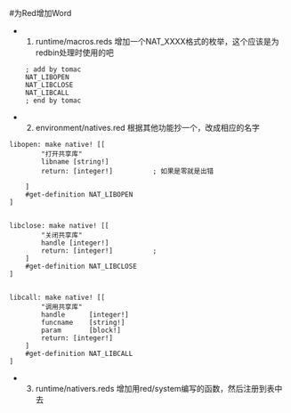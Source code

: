#为Red增加Word
* 1. runtime/macros.reds 增加一个NAT_XXXX格式的枚举，这个应该是为redbin处理时使用的吧
```
	; add by tomac
	NAT_LIBOPEN
	NAT_LIBCLOSE
	NAT_LIBCALL
	; end by tomac
```

* 2. environment/natives.red  根据其他功能抄一个，改成相应的名字
```
libopen: make native! [[
		"打开共享库"
		libname [string!]
		return: [integer!]			; 如果是零就是出错

	]
	#get-definition NAT_LIBOPEN
]


libclose: make native! [[
		"关闭共享库"
		handle [integer!]
		return: [integer!]			; 
	]
	#get-definition NAT_LIBCLOSE
]


libcall: make native! [[
		"调用共享库"
		handle 		[integer!]
		funcname 	[string!]	
		param 		[block!]
		return: [integer!]
	]
	#get-definition NAT_LIBCALL
]
```

* 3. runtime/nativers.reds  增加用red/system编写的函数，然后注册到表中去
```
```

